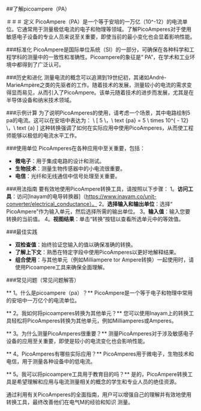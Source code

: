 ##了解picoampere（PA）

＃＃＃ 定义
PicoAmpere（PA）是一个等于安培的一万亿（10^-12）的电流单位。它通常用于测量极低电流的电子和物理等领域。了解PicoAmperes对于使用敏感电子设备的专业人员来说至关重要，即使当前的最小变化也会显着影响性能。

###标准化
PicoAmpere是国际单位系统（SI）的一部分，可确保在各种科学和工程学科的测量中的一致性和准确性。Picoampere的象征是“ PA”，在学术和工业环境中都得到了广泛认可。

###历史和进化
测量电流的概念可以追溯到19世纪初，其诸如André-MarieAmpère之类的先驱者的工作。随着技术的发展，测量较小的电流的需求变得显而易见，从而引入了PicoAmpere。该单元随着技术的进步而发展，尤其是在半导体设备和纳米技术领域。

###示例计算
为了说明PicoAmperes的使用，请考虑一个场景，其中电路绘制5 pa的电流。这可以在安培中表达为：
\ [
5 \，\ text {pa} = 5 \ times 10^{ -  12} \，\ text {a}
\]
这种转换强调了如何在实际应用中使用PicoAmperes，从而使工程师能够以极低的电流水平工作。

###使用单位
PicoAmperes在各种应用中至关重要，包括：
-  **微电子**：用于集成电路的设计和测试。
-  **生物技术**：测量生物传感器中的小电流很重要。
-  **电信**：光纤和无线通信中信号处理至关重要。

###用法指南
要有效地使用PicoAmpere转换工具，请按照以下步骤：
1。**访问工具**：访问[Inayam的电导转换器]（https://www.inayam.co/unit-converter/electrical_conductance）。
2。**选择输入和输出单位**：选择“ PicoAmpere”作为输入单元，然后选择所需的输出单位。
3。**输入值**：输入您要转换的当前值。
4。**视图结果**：单击“转换”按钮以查看所选单元中的等效值。

###最佳实践
-  **双检查值**：始终验证您输入的值以确保准确的转换。
-  **了解上下文**：熟悉在特定字段中使用PicoAmperes以更好地解释结果。
-  **组合使用**：与其他单元（例如Milliampere tor Ampere转换）一起使用时，请使用Picoampere工具来确保全面理解。

###常见问题（常见问题解答）

** 1。什么是picoampere（pa）？**
PicoAmpere是一个等于电子和物理中常用的安培中一万亿个的电流单位。

** 2。我如何将picoamperes转换为其他单元？**
您可以使用Inayam上的转换工具轻松将PicoAmperes转换为其他单元，例如Milliamperes或Amperes。

** 3。为什么测量PicoAmperes很重要？**
测量PicoAmperes对于涉及敏感电子设备的应用至关重要，即使是较小的电流变化也会影响性能。

** 4。PicoAmperes有哪些实际应用？**
PicoAmperes用于微电子，生物技术和电信，用于测量各种设备中的低电流。

** 5。我可以将picoampere工具用于教育目的吗？**
是的，PicoAmpere转换工具是希望理解和应用与电流测量相关的概念的学生和专业人员的绝佳资源。

通过利用有关PicoAmperes的全面指南，用户可以增强自己的理解并有效地使用转换工具，最终改善他们在电气M的经验和知识 测量。